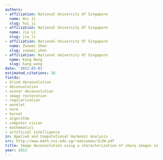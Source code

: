 ```yaml
---
authors:
- affiliation: National University Of Singapore
  name: Hui Ji
  slug: hui_ji
- affiliation: National University Of Singapore
  name: Jia Li
  slug: jia_li
- affiliation: National University Of Singapore
  name: Zuowei Shen
  slug: zuowei_shen
- affiliation: National University Of Singapore
  name: Kang Wang
  slug: kang_wang
date: '2012-03-01'
estimated_citations: 18
fields:
- blind deconvolution
- deconvolution
- wiener deconvolution
- image restoration
- regularization
- wavelet
- norm
- kernel
- algorithm
- computer vision
- mathematics
- artificial intelligence
in: Applied and Computational Harmonic Analysis
src: http://www.math.nus.edu.sg/~matzuows/JLSW.pdf
title: Image deconvolution using a characterization of sharp images in wavelet domain
year: 2012
---
```

